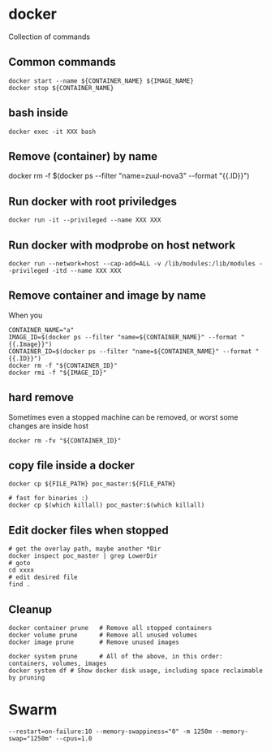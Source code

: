 # docker

Collection of commands

## Common commands

    docker start --name ${CONTAINER_NAME} ${IMAGE_NAME}
    docker stop ${CONTAINER_NAME}

## bash inside

    docker exec -it XXX bash


## Remove (container) by name

docker rm -f $(docker ps --filter "name=zuul-nova3" --format "{{.ID}}")

## Run docker with root priviledges

    docker run -it --privileged --name XXX XXX

## Run docker with modprobe on host network

    docker run --network=host --cap-add=ALL -v /lib/modules:/lib/modules --privileged -itd --name XXX XXX

## Remove container and image by name

When you

    CONTAINER_NAME="a"
    IMAGE_ID=$(docker ps --filter "name=${CONTAINER_NAME}" --format "{{.Image}}")
    CONTAINER_ID=$(docker ps --filter "name=${CONTAINER_NAME}" --format "{{.ID}}")
    docker rm -f "${CONTAINER_ID}"
    docker rmi -f "${IMAGE_ID}"

## hard remove

Sometimes even a stopped machine can be removed, or worst some changes are inside host

    docker rm -fv "${CONTAINER_ID}"

## copy file inside a docker

    docker cp ${FILE_PATH} poc_master:${FILE_PATH}

    # fast for binaries :)
    docker cp $(which killall) poc_master:$(which killall)


## Edit docker files when stopped

    # get the overlay path, maybe another *Dir
    docker inspect poc_master | grep LowerDir
    # goto
    cd xxxx
    # edit desired file
    find .


## Cleanup

    docker container prune   # Remove all stopped containers
    docker volume prune      # Remove all unused volumes
    docker image prune       # Remove unused images

    docker system prune      # All of the above, in this order: containers, volumes, images
    docker system df # Show docker disk usage, including space reclaimable by pruning

# Swarm

    --restart=on-failure:10 --memory-swappiness="0" -m 1250m --memory-swap="1250m" --cpus=1.0

